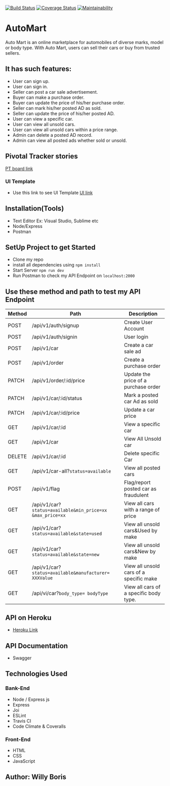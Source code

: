 [![Build Status](https://travis-ci.org/william000000/AutoMart.svg?branch=develop)](https://travis-ci.org/william000000/AutoMart)
[![Coverage Status](https://coveralls.io/repos/github/william000000/AutoMart/badge.svg?branch=develop)](https://coveralls.io/github/william000000/AutoMart?branch=develop)
[![Maintainability](https://api.codeclimate.com/v1/badges/530587ce18ad0d12e933/maintainability)](https://codeclimate.com/github/william000000/AutoMart/maintainability)
# AutoMart
Auto Mart is an online marketplace for automobiles of diverse marks, model or body type. With
Auto Mart, users can sell their cars or buy from trusted sellers.

## It has such features:
- User can sign up.
- User can sign in.
- Seller can post a car sale advertisement.
- Buyer can make a purchase order.
- Buyer can update the price of his/her purchase order.
- Seller can mark his/her posted AD as sold.
- Seller can update the price of his/her posted AD.
- User can view a specific car.
- User can view all unsold cars.
- User can view all unsold cars within a price range.
- Admin can delete a posted AD record.
- Admin can view all posted ads whether sold or unsold.

## Pivotal Tracker stories
[PT board link](https://www.pivotaltracker.com/n/projects/2350443)

### UI Template
 - Use this link to see UI Template [UI link](https://william000000.github.io/AutoMart/UI/html/home.html)

## Installation(Tools)
- Text Editor Ex: Visual Studio, Sublime etc
- Node/Express
- Postman

## SetUp Project to get Started
- Clone my repo 
- install all dependencies using 
```npm install```
- Start Server 
```npm run dev```
- Run Postman to check my API Endpoint on 
```localhost:2000``` 

## Use these method and path to test my API Endpoint

| Method      | Path                                                           | Description                            |
|-------------|----------------------------------------------------------------|----------------------------------------|
| POST        | /api/v1/auth/signup                                            | Create User Account                    |
| POST        | /api/v1/auth/signin                                            | User login                             |
| POST        | /api/v1/car                                                    | Create a car sale ad                   |
| POST        | /api/v1/order                                                  | Create a purchase order                |
| PATCH       | /api/v1/order/:id/price                                        | Update the price of a purchase order   |
| PATCH       | /api/v1/car/:id/status                                         | Mark a posted car Ad as sold           |
| PATCH       | /api/v1/car/:id/price                                          | Update a car price                     |
| GET         | /api/v1/car/:id                                                | View a specific car                    |
| GET         | /api/v1/car                                                    | View All Unsold car                    |
| DELETE      | /api/v1/car/:id                                                | Delete specific Car                    |
| GET         | /api/v1/car-all?`status=available`                             | View all posted cars                   |
| POST        | /api/v1/flag                                                   | Flag/report posted car as fraudulent   |
| GET         | /api/v1/car?`status=available&min_price=xx &max_price=xx`      | View all cars with a range of price    |
| GET         | /api/v1/car?`status=available&state=used`                      | View all unsold cars&Used by make      |
| GET         | /api/v1/car?`status=available&state=new`                       | View all unsold cars&New by make       |
| GET         | /api/v1/car?`status=available&manufacturer= XXXValue`          | View all unsold cars of a specific make|
| GET         | /api/vi/car?`body_type= bodyType`                              | View all cars of a specific body type.

## API on Heroku
- [Heroku Link](https://automart-pro.herokuapp.com/)

## API Documentation
-  Swagger

## Technologies Used

### Bank-End
- Node / Express js
- Express
- Joi
- ESLint
- Travis CI
- Code Climate & Coveralls

### Front-End
- HTML
- CSS
- JavaScript

## Author: Willy Boris 



